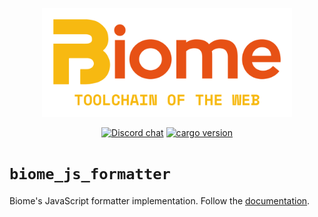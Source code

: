 <p align="center">
	<img alt="Biome - Toolchain of the web" width="400" src="https://raw.githubusercontent.com/biomejs/resources/main/biome-logo-slogan.svg"/>
</p>

<div align="center">

[![Discord chat][discord-badge]][discord-url]
[![cargo version][cargo-badge]][cargo-url]

[discord-badge]: https://badgen.net/discord/online-members/BypW39g6Yc?icon=discord&label=discord&color=green
[discord-url]: https://discord.gg/BypW39g6Yc
[cargo-badge]: https://badgen.net/crates/v/biome_js_formatter?&color=green
[cargo-url]: https://crates.io/crates/biome_js_formatter/

</div>

# `biome_js_formatter`

Biome's JavaScript formatter implementation. Follow the [documentation](https://docs.rs/biome_js_formatter/latest).
